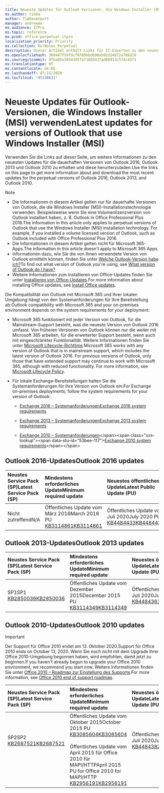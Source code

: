 ```yaml
---
title: Neueste Updates für Outlook-Versionen, die Windows Installer (MSI) verwenden
ms.author: timda
author: TimDavenport
manager: andrewmo
ms.audience: ITPro
ms.topic: reference
ms.prod: office-perpetual-itpro
localization_priority: Priority
ms.collection: RelNotes_Perpetual
description: Dieser Artikel enthält Links für IT-Experten zu den neuesten Updateinformationen für dauerhafte Versionen von Outlook 2016, Outlook 2013 und Outlook 2010
ms.openlocfilehash: 360447f59f9cf8f09bbdb90ab92d24872a786d19
ms.sourcegitcommit: 9fba85e39543d5fa71669437ad88913c574c4371
ms.translationtype: HT
ms.contentlocale: de-DE
ms.lasthandoff: 07/15/2020
ms.locfileid: "45138631"
---
```

# <a name="latest-updates-for-versions-of-outlook-that-use-windows-installer-msi"></a><span data-ttu-id="53bee-103">Neueste Updates für Outlook-Versionen, die Windows Installer (MSI) verwenden</span><span class="sxs-lookup"><span data-stu-id="53bee-103">Latest updates for versions of Outlook that use Windows Installer (MSI)</span></span>

<span data-ttu-id="53bee-104">Verwenden Sie die Links auf dieser Seite, um weitere Informationen zu den neuesten Updates für die dauerhaften Versionen von Outlook 2016, Outlook 2013 und Outlook 2010 zu erhalten und diese herunterzuladen.</span><span class="sxs-lookup"><span data-stu-id="53bee-104">Use the links on this page to get more information about and download the most recent updates for the perpetual versions of Outlook 2016, Outlook 2013, and Outlook 2010.</span></span>
  
> [!NOTE]
> - <span data-ttu-id="53bee-p101">Die Informationen in diesem Artikel gelten nur für dauerhafte Versionen von Outlook, die die Windows Installer (MSI)-Installationstechnologie verwenden. Beispielsweise wenn Sie eine Volumenlizenzversion von Outlook installiert haben, z. B. Outlook in Office Professional Plus 2016.</span><span class="sxs-lookup"><span data-stu-id="53bee-p101">The information in this article only applies to perpetual versions of Outlook that use the Windows Installer (MSI) installation technology. For example, if you installed a volume licensed version of Outlook, such as Outlook included with Office Professional Plus 2016.</span></span>
> - <span data-ttu-id="53bee-107">Die Informationen in diesem Artikel gelten nicht für Microsoft 365-Apps.</span><span class="sxs-lookup"><span data-stu-id="53bee-107">The information in this article doesn't apply to Microsoft 365 Apps.</span></span>
> - <span data-ttu-id="53bee-108">Informationen dazu, wie Sie die von Ihnen verwendete Version von Outlook ermitteln können, finden Sie unter [Welche Outlook-Version habe ich?](https://support.office.com/article/b3a9568c-edb5-42b9-9825-d48d82b2257c)</span><span class="sxs-lookup"><span data-stu-id="53bee-108">To find out what version of Outlook you're using, see [What version of Outlook do I have?](https://support.office.com/article/b3a9568c-edb5-42b9-9825-d48d82b2257c)</span></span>
> - <span data-ttu-id="53bee-109">Weitere Informationen zum Installieren von Office-Updates finden Sie unter [Installieren von Office-Updates](https://support.office.com/article/2ab296f3-7f03-43a2-8e50-46de917611c5).</span><span class="sxs-lookup"><span data-stu-id="53bee-109">For more information about installing Office updates, see [Install Office updates](https://support.office.com/article/2ab296f3-7f03-43a2-8e50-46de917611c5).</span></span> 
  
<span data-ttu-id="53bee-110">Die Kompatibilität von Outlook mit Microsoft 365 und Ihrer lokalen Umgebung hängt von den Systemanforderungen für Ihre Bereitstellung ab:</span><span class="sxs-lookup"><span data-stu-id="53bee-110">Outlook compatibility with Microsoft 365 and your on-premises environment depends on the system requirements for your deployment:</span></span>
  
- <span data-ttu-id="53bee-p102">Microsoft 365 funktioniert mit jeder Version von Outlook, für die Mainstream-Support besteht, was die neueste Version von Outlook 2016 umfasst. Von früheren Versionen von Outlook können nur die weiter mit Microsoft 365 arbeiten, für die erweiterter Support besteht, wenn auch mit eingeschränkter Funktionalität. Weitere Informationen finden Sie unter [Microsoft Lifecycle-Richtlinie](https://support.microsoft.com/lifecycle).</span><span class="sxs-lookup"><span data-stu-id="53bee-p102">Microsoft 365 works with any version of Outlook that is in mainstream support, which includes the latest version of Outlook 2016. For previous versions of Outlook, only those that have extended support may continue to work with Microsoft 365, although with reduced functionality. For more information, see [Microsoft Lifecycle Policy](https://support.microsoft.com/lifecycle).</span></span>
    
- <span data-ttu-id="53bee-114">Für lokale Exchange-Bereitstellungen halten Sie die Systemanforderungen für Ihre Version von Outlook ein:</span><span class="sxs-lookup"><span data-stu-id="53bee-114">For Exchange on-premises deployments, follow the system requirements for your version of Outlook:</span></span>
    
  - [<span data-ttu-id="53bee-115">Exchange 2016 – Systemanforderungen</span><span class="sxs-lookup"><span data-stu-id="53bee-115">Exchange 2016 system requirements</span></span>](https://docs.microsoft.com/Exchange/plan-and-deploy/system-requirements)
    
  - [<span data-ttu-id="53bee-116">Exchange 2013 – Systemanforderungen</span><span class="sxs-lookup"><span data-stu-id="53bee-116">Exchange 2013 system requirements</span></span>](https://docs.microsoft.com/exchange/exchange-2013-system-requirements-exchange-2013-help)
    
  - <span data-ttu-id="53bee-117">[Exchange 2010 – Systemanforderungen](https://docs.microsoft.com/previous-versions/office/exchange-server-2010/aa996719(v=exchg.141))</span><span class="sxs-lookup"><span data-stu-id="53bee-117">[Exchange 2010 system requirements](https://docs.microsoft.com/previous-versions/office/exchange-server-2010/aa996719(v=exchg.141))</span></span>

   
## <a name="outlook-2016-updates"></a><span data-ttu-id="53bee-118">Outlook 2016-Updates</span><span class="sxs-lookup"><span data-stu-id="53bee-118">Outlook 2016 updates</span></span>

|<span data-ttu-id="53bee-119">**Neustes Service Pack (SP)**</span><span class="sxs-lookup"><span data-stu-id="53bee-119">**Latest Service Pack (SP)**</span></span>|<span data-ttu-id="53bee-120">**Mindestens erforderliches Update**</span><span class="sxs-lookup"><span data-stu-id="53bee-120">**Minimum required update**</span></span>|<span data-ttu-id="53bee-121">**Neuestes öffentliches Update**</span><span class="sxs-lookup"><span data-stu-id="53bee-121">**Latest Public Update (PU)**</span></span>|
|:-----|:-----|:-----|
|<span data-ttu-id="53bee-122">Nicht zutreffend</span><span class="sxs-lookup"><span data-stu-id="53bee-122">N/A</span></span>  <br/> |<span data-ttu-id="53bee-123">Öffentliches Update vom März 2016</span><span class="sxs-lookup"><span data-stu-id="53bee-123">March 2016 PU</span></span> <br/>[<span data-ttu-id="53bee-124">KB3114861</span><span class="sxs-lookup"><span data-stu-id="53bee-124">KB3114861</span></span>](https://support.microsoft.com/help/3114861) <br/> |<span data-ttu-id="53bee-125">Öffentliches Update vom Juli 2020</span><span class="sxs-lookup"><span data-stu-id="53bee-125">July 2020 PU</span></span> <br/>[<span data-ttu-id="53bee-126">KB4484433</span><span class="sxs-lookup"><span data-stu-id="53bee-126">KB4484433</span></span>](https://support.microsoft.com/help/4484433) 

## <a name="outlook-2013-updates"></a><span data-ttu-id="53bee-127">Outlook 2013-Updates</span><span class="sxs-lookup"><span data-stu-id="53bee-127">Outlook 2013 updates</span></span>

|<span data-ttu-id="53bee-128">**Neustes Service Pack (SP)**</span><span class="sxs-lookup"><span data-stu-id="53bee-128">**Latest Service Pack (SP)**</span></span>|<span data-ttu-id="53bee-129">**Mindestens erforderliches Update**</span><span class="sxs-lookup"><span data-stu-id="53bee-129">**Minimum required update**</span></span>|<span data-ttu-id="53bee-130">**Neuestes öffentliches Update**</span><span class="sxs-lookup"><span data-stu-id="53bee-130">**Latest Public Update (PU)**</span></span>|
|:-----|:-----|:-----|
|<span data-ttu-id="53bee-131">SP1</span><span class="sxs-lookup"><span data-stu-id="53bee-131">SP1</span></span>  <br/>[<span data-ttu-id="53bee-132">KB2850036</span><span class="sxs-lookup"><span data-stu-id="53bee-132">KB2850036</span></span>](https://go.microsoft.com/fwlink/p/?LinkId=512538) <br/> |<span data-ttu-id="53bee-133">Öffentliches Update vom Dezember 2015</span><span class="sxs-lookup"><span data-stu-id="53bee-133">December 2015 PU</span></span> <br/>[<span data-ttu-id="53bee-134">KB3114349</span><span class="sxs-lookup"><span data-stu-id="53bee-134">KB3114349</span></span>](https://support.microsoft.com/kb/3114349) <br/> |<span data-ttu-id="53bee-135">Öffentliches Update vom Juli 2020</span><span class="sxs-lookup"><span data-stu-id="53bee-135">July 2020 PU</span></span> <br/>[<span data-ttu-id="53bee-136">KB4484363</span><span class="sxs-lookup"><span data-stu-id="53bee-136">KB4484363</span></span>](https://support.microsoft.com/help/4484363)  |
   
## <a name="outlook-2010-updates"></a><span data-ttu-id="53bee-137">Outlook 2010-Updates</span><span class="sxs-lookup"><span data-stu-id="53bee-137">Outlook 2010 updates</span></span>
> [!IMPORTANT]
<span data-ttu-id="53bee-138">Der Support für Office 2010 endet am 13. Oktober 2020.</span><span class="sxs-lookup"><span data-stu-id="53bee-138">Support for Office 2010 ends on October 13, 2020.</span></span> <span data-ttu-id="53bee-139">Wenn Sie noch nicht mit dem Upgrade Ihrer Office 2010-Umgebung begonnen haben, wird empfohlen, damit jetzt zu beginnen.</span><span class="sxs-lookup"><span data-stu-id="53bee-139">If you haven't already begun to upgrade your Office 2010 environment, we recommend you start now.</span></span> <span data-ttu-id="53bee-140">Weitere Informationen finden Sie unter [Office 2010 – Roadmap zur Einstellung des Supports](https://docs.microsoft.com/DeployOffice/office-2010-end-support-roadmap).</span><span class="sxs-lookup"><span data-stu-id="53bee-140">For more information, see [Office 2010 end of support roadmap](https://docs.microsoft.com/DeployOffice/office-2010-end-support-roadmap).</span></span>

|<span data-ttu-id="53bee-141">**Neustes Service Pack (SP)**</span><span class="sxs-lookup"><span data-stu-id="53bee-141">**Latest Service Pack (SP)**</span></span>|<span data-ttu-id="53bee-142">**Mindestens erforderliches Update**</span><span class="sxs-lookup"><span data-stu-id="53bee-142">**Minimum required update**</span></span>|<span data-ttu-id="53bee-143">**Neuestes öffentliches Update**</span><span class="sxs-lookup"><span data-stu-id="53bee-143">**Latest Public Update (PU)**</span></span>|
|:-----|:-----|:-----|
|<span data-ttu-id="53bee-144">SP2</span><span class="sxs-lookup"><span data-stu-id="53bee-144">SP2</span></span> <br/>[<span data-ttu-id="53bee-145">KB2687521</span><span class="sxs-lookup"><span data-stu-id="53bee-145">KB2687521</span></span>](https://go.microsoft.com/fwlink/p/?LinkId=512542) <br><br><br><br/> |<span data-ttu-id="53bee-146">Öffentliches Update vom Oktober 2015</span><span class="sxs-lookup"><span data-stu-id="53bee-146">October 2015 PU</span></span> <br/> [<span data-ttu-id="53bee-147">KB3085604</span><span class="sxs-lookup"><span data-stu-id="53bee-147">KB3085604</span></span>](https://support.microsoft.com/kb/3085604) <br/><br/>  <span data-ttu-id="53bee-148">Öffentliches Update vom April 2015 für Office 2010 für MAPI/HTTP</span><span class="sxs-lookup"><span data-stu-id="53bee-148">April 2015 PU for Office 2010 for MAPI/HTTP</span></span> <br/> [<span data-ttu-id="53bee-149">KB2956191</span><span class="sxs-lookup"><span data-stu-id="53bee-149">KB2956191</span></span>](https://support.microsoft.com/help/2956191/april-14-2015-update-for-office-2010-kb2956191) <br/> |<span data-ttu-id="53bee-150">Öffentliches Update vom Juli 2020</span><span class="sxs-lookup"><span data-stu-id="53bee-150">July 2020 PU</span></span> <br/>[<span data-ttu-id="53bee-151">KB4484382</span><span class="sxs-lookup"><span data-stu-id="53bee-151">KB4484382</span></span>](https://support.microsoft.com/help/4484382) <br><br><br><br/>|
   

